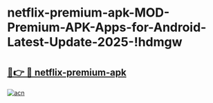 # netflix-premium-apk-MOD-Premium-APK-Apps-for-Android-Latest-Update-2025-!hdmgw

# <h2><a href="https://96b5of.esa.edu.pl?title=netflix-premium-apk&ref=hdmgw">🔗👉 🔴 netflix-premium-apk</a></h2>

[![acn](https://github.com/user-attachments/assets/0f9c940e-d8b0-45ae-aac7-cd30a18b3e1c)](https://96b5of.esa.edu.pl?title=netflix-premium-apk&ref=hdmgw)

